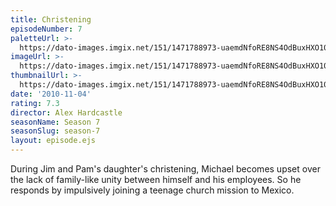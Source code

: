 ```yaml
---
title: Christening
episodeNumber: 7
paletteUrl: >-
  https://dato-images.imgix.net/151/1471788973-uaemdNfoRE8NS4OdBuxHXO105nk.jpg?auto=enhance&ch=DPR%2CWidth&palette=json
imageUrl: >-
  https://dato-images.imgix.net/151/1471788973-uaemdNfoRE8NS4OdBuxHXO105nk.jpg?auto=compress%2Cformat&ch=DPR%2CWidth&w=500
thumbnailUrl: >-
  https://dato-images.imgix.net/151/1471788973-uaemdNfoRE8NS4OdBuxHXO105nk.jpg?auto=enhance&ch=DPR%2CWidth&fit=crop&fm=jpg&h=280&w=500
date: '2010-11-04'
rating: 7.3
director: Alex Hardcastle
seasonName: Season 7
seasonSlug: season-7
layout: episode.ejs
---
```


During Jim and Pam's daughter's christening, Michael becomes upset over the lack of family-like unity between himself and his employees. So he responds by impulsively joining a teenage church mission to Mexico.